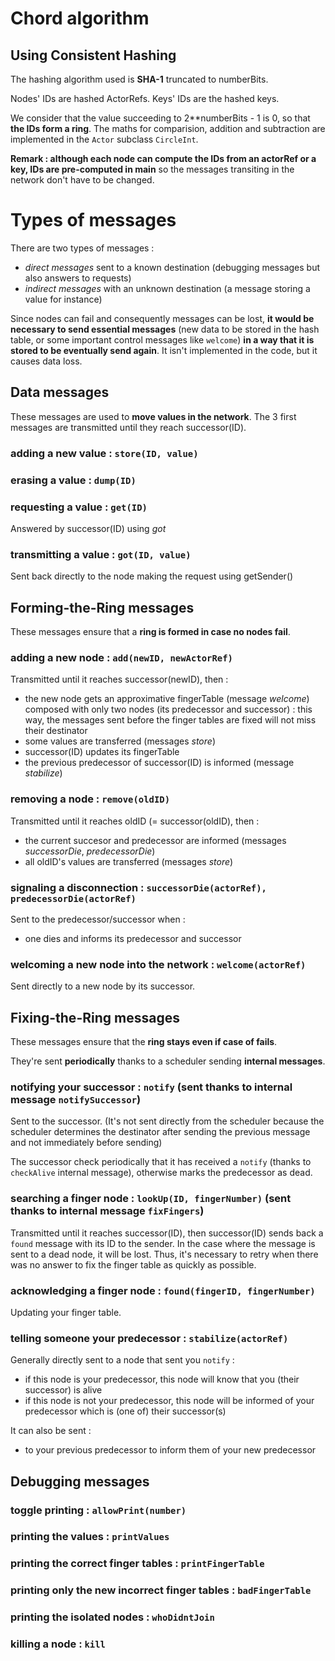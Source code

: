 
# Chord algorithm


## Using **Consistent Hashing**

The hashing algorithm used is **SHA-1** truncated to numberBits.

Nodes' IDs are hashed ActorRefs. 
Keys' IDs are the hashed keys.

We consider that the value succeeding to 2\**numberBits - 1 is 0, so that **the IDs form a ring**.
The maths for comparision, addition and subtraction are implemented in the `Actor` subclass `CircleInt`.

**Remark : although each node can compute the IDs from an actorRef or a key, IDs are pre-computed in main** so the messages transiting in the network don't have to be changed. 


# Types of messages

There are two types of messages :
- *direct messages* sent to a known destination (debugging messages but also answers to requests)
- *indirect messages* with an unknown destination (a message storing a value for instance)

Since nodes can fail and consequently messages can be lost, **it would be necessary to send essential messages** (new data to be stored in the hash table, or some important control messages like `welcome`) **in a way that it is stored to be eventually send again**. It isn't implemented in the code, but it causes data loss.

## Data messages

These messages are used to **move values in the network**.
The 3 first messages are transmitted until they reach successor(ID).

### adding a new value : `store(ID, value)`

### erasing a value : `dump(ID)`

### requesting a value : `get(ID)`

Answered by successor(ID) using *got*

### transmitting a value : `got(ID, value)`

Sent back directly to the node making the request using getSender()

## Forming-the-Ring messages

These messages ensure that a **ring is formed in case no nodes fail**.

### adding a new node : `add(newID, newActorRef)`

Transmitted until it reaches successor(newID), then :
- the new node gets an approximative fingerTable (message *welcome*) composed with only two nodes (its predecessor and successor) : this way, the messages sent before the finger tables are fixed will not miss their destinator
- some values are transferred (messages *store*)
- successor(ID) updates its fingerTable
- the previous predecessor of successor(ID) is informed (message *stabilize*)

### removing a node : `remove(oldID)`

Transmitted until it reaches oldID (= successor(oldID), then :
- the current succesor and predecessor are informed (messages *successorDie*, *predecessorDie*)
- all oldID's values are transferred (messages *store*)

### signaling a disconnection : `successorDie(actorRef), predecessorDie(actorRef)`

Sent to the predecessor/successor when :
- one dies and informs its predecessor and successor

### welcoming a new node into the network : `welcome(actorRef)`

Sent directly to a new node by its successor.

## Fixing-the-Ring messages

These messages ensure that the **ring stays even if case of fails**.

They're sent **periodically** thanks to a scheduler sending **internal messages**.

### notifying your successor : `notify` (sent thanks to internal message `notifySuccessor`)

Sent to the successor. (It's not sent directly from the scheduler because the scheduler determines the destinator after sending the previous message and not immediately before sending)

The successor check periodically that it has received a `notify` (thanks to `checkAlive` internal message), otherwise marks the predecessor as dead.
    
### searching a finger node : `lookUp(ID, fingerNumber)` (sent thanks to internal message `fixFingers`)

Transmitted until it reaches successor(ID), then successor(ID) sends back a `found` message with its ID to the sender.
In the case where the message is sent to a dead node, it will be lost. Thus, it's necessary to retry when there was no answer to fix the finger table as quickly as possible.

### acknowledging a finger node : `found(fingerID, fingerNumber)`

Updating your finger table.

### telling someone your predecessor : `stabilize(actorRef)`

Generally directly sent to a node that sent you `notify` :
- if this node is your predecessor, this node will know that you (their successor) is alive
- if this node is not your predecessor, this node will be informed of your predecessor which is (one of) their successor(s)

It can also be sent :
- to your previous predecessor to inform them of your new predecessor

## Debugging messages

### toggle printing : `allowPrint(number)`

### printing the values : `printValues`

### printing the correct finger tables : `printFingerTable`

### printing only the new incorrect finger tables : `badFingerTable`

### printing the isolated nodes : `whoDidntJoin`

### killing a node : `kill`












